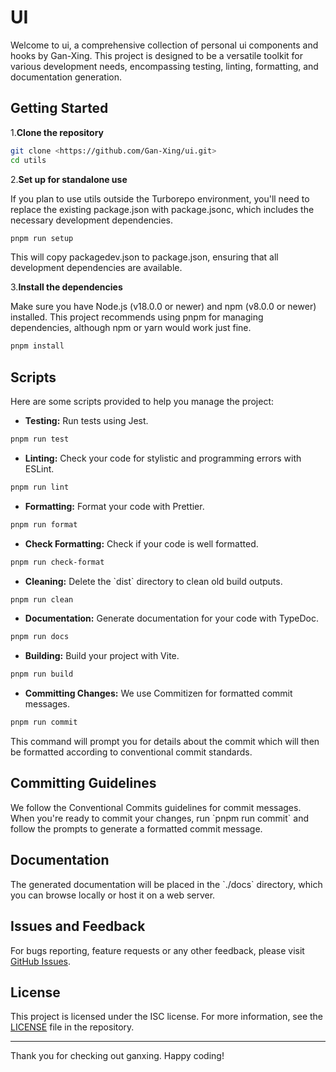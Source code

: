 # UI

Welcome to ui, a comprehensive collection of personal ui components and hooks by Gan-Xing. This project is designed to be a versatile toolkit for various development needs, encompassing testing, linting, formatting, and documentation generation.

## Getting Started

1.**Clone the repository**

```bash
git clone <https://github.com/Gan-Xing/ui.git>
cd utils
```

2.**Set up for standalone use**

If you plan to use utils outside the Turborepo environment, you'll need to replace the existing package.json with package.jsonc, which includes the necessary development dependencies.

```bash
pnpm run setup
```

This will copy packagedev.json to package.json, ensuring that all development dependencies are available.

3.**Install the dependencies**

Make sure you have Node.js (v18.0.0 or newer) and npm (v8.0.0 or newer) installed. This project recommends using pnpm for managing dependencies, although npm or yarn would work just fine.

```bash
pnpm install
```

## Scripts

Here are some scripts provided to help you manage the project:

- **Testing:** Run tests using Jest.

```bash
pnpm run test
```

- **Linting:** Check your code for stylistic and programming errors with ESLint.

```bash
pnpm run lint
```

- **Formatting:** Format your code with Prettier.

```bash
pnpm run format
```

- **Check Formatting:** Check if your code is well formatted.

```bash
pnpm run check-format
```

- **Cleaning:** Delete the \`dist\` directory to clean old build outputs.

```bash
pnpm run clean
```

- **Documentation:** Generate documentation for your code with TypeDoc.

```bash
pnpm run docs
```

- **Building:** Build your project with Vite.

```bash
pnpm run build
```

- **Committing Changes:** We use Commitizen for formatted commit messages.

```bash
pnpm run commit
```

This command will prompt you for details about the commit which will then be formatted according to conventional commit standards.

## Committing Guidelines

We follow the Conventional Commits guidelines for commit messages. When you're ready to commit your changes, run \`pnpm run commit\` and follow the prompts to generate a formatted commit message.

## Documentation

The generated documentation will be placed in the \`./docs\` directory, which you can browse locally or host it on a web server.

## Issues and Feedback

For bugs reporting, feature requests or any other feedback, please visit [GitHub Issues](https://github.com/Gan-Xing/ganxing/issues).

## License

This project is licensed under the ISC license. For more information, see the [LICENSE](LICENSE) file in the repository.

---

Thank you for checking out ganxing. Happy coding!
